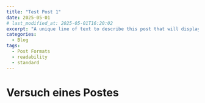 ```yaml
---
title: "Test Post 1"
date: 2025-05-01
# last_modified_at: 2025-05-01T16:20:02
excerpt: "A unique line of text to describe this post that will display in an archive listing and meta description with SEO benefits."
categories:
  - Blog
tags:
  - Post Formats
  - readability
  - standard
---
```


# Versuch eines Postes

